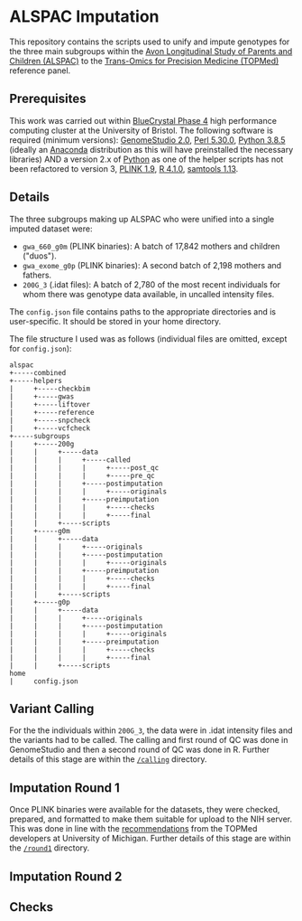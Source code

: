 # ALSPAC Imputation

This repository contains the scripts used to unify and impute genotypes for the three main subgroups within the [Avon Longitudinal Study of Parents and Children (ALSPAC)][alspac] to the [Trans-Omics for Precision Medicine (TOPMed)][topmed] reference panel.

## Prerequisites

This work was carried out within [BlueCrystal Phase 4][bc4] high performance computing cluster at the University of Bristol. The following software is required (minimum versions): [GenomeStudio 2.0][genomestudio], [Perl 5.30.0][perl], [Python 3.8.5][python] (ideally an [Anaconda][anaconda] distribution as this will have preinstalled the necessary libraries) AND a version 2.x of [Python][python] as one of the helper scripts has not been refactored to version 3, [PLINK 1.9][plink], [R 4.1.0][r], [samtools 1.13][samtools].

## Details

The three subgroups making up ALSPAC who were unified into a single imputed dataset were:

* `gwa_660_g0m` (PLINK binaries): A batch of 17,842 mothers and children ("duos").
* `gwa_exome_g0p` (PLINK binaries): A second batch of 2,198 mothers and fathers.
* `200G_3` (.idat files): A batch of 2,780 of the most recent individuals for whom there was genotype data available, in uncalled intensity files.

The `config.json` file contains paths to the appropriate directories and is user-specific. It should be stored in your home directory.

The file structure I used was as follows (individual files are omitted, except for `config.json`):

```
alspac
+-----combined
+-----helpers
|     +-----checkbim
|     +-----gwas
|     +-----liftover
|     +-----reference
|     +-----snpcheck
|     +-----vcfcheck
+-----subgroups
|     +-----200g
|     |     +-----data
|     |     |     +-----called
|     |     |     |     +-----post_qc
|     |     |     |     +-----pre_qc
|     |     |     +-----postimputation
|     |     |     |     +-----originals
|     |     |     +-----preimputation
|     |     |     |     +-----checks
|     |     |     |     +-----final
|     |     +-----scripts
|     +-----g0m
|     |     +-----data
|     |     |     +-----originals
|     |     |     +-----postimputation
|     |     |     |     +-----originals
|     |     |     +-----preimputation
|     |     |     |     +-----checks
|     |     |     |     +-----final
|     |     +-----scripts
|     +-----g0p
|     |     +-----data
|     |     |     +-----originals
|     |     |     +-----postimputation
|     |     |     |     +-----originals
|     |     |     +-----preimputation
|     |     |     |     +-----checks
|     |     |     |     +-----final
|     |     +-----scripts
home
|     config.json
```

## Variant Calling

For the the individuals within `200G_3`, the data were in .idat intensity files and the variants had to be called. The calling and first round of QC was done in GenomeStudio and then a second round of QC was done in R. Further details of this stage are within the [`/calling`][calling] directory.

## Imputation Round 1

Once PLINK binaries were available for the datasets, they were checked, prepared, and formatted to make them suitable for upload to the NIH server. This was done in line with the [recommendations][topmed_doc] from the TOPMed developers at University of Michigan. Further details of this stage are within the [`/round1`][round1] directory.

## Imputation Round 2

## Checks

[alspac]: http://www.bristol.ac.uk/alspac/
[anaconda]: https://www.anaconda.com/
[bc4]: https://www.acrc.bris.ac.uk/acrc/phase4.htm
[calling]: https://github.com/nbashir97/alspac_imputation/tree/main/calling
[genomestudio]: https://emea.illumina.com/techniques/microarrays/array-data-analysis-experimental-design/genomestudio.html
[perl]: https://www.perl.org/
[python]: https://www.python.org/
[plink]: https://www.cog-genomics.org/plink/
[r]: https://www.r-project.org/
[round1]: https://github.com/nbashir97/alspac_imputation/tree/main/round1
[samtools]: http://www.htslib.org/
[topmed]: https://imputation.biodatacatalyst.nhlbi.nih.gov/
[topmed_doc]: https://topmedimpute.readthedocs.io/en/latest/
